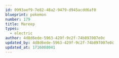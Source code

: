 ```yaml
---
id: 0993aef9-7e82-48a2-9479-d945acdd6af0
blueprint: pokemon
number: 179
title: Mareep
types:
  - electric
author: 4d8d6ede-5963-429f-9c2f-74b897007e0c
updated_by: 4d8d6ede-5963-429f-9c2f-74b897007e0c
updated_at: 1716088041
---
```

